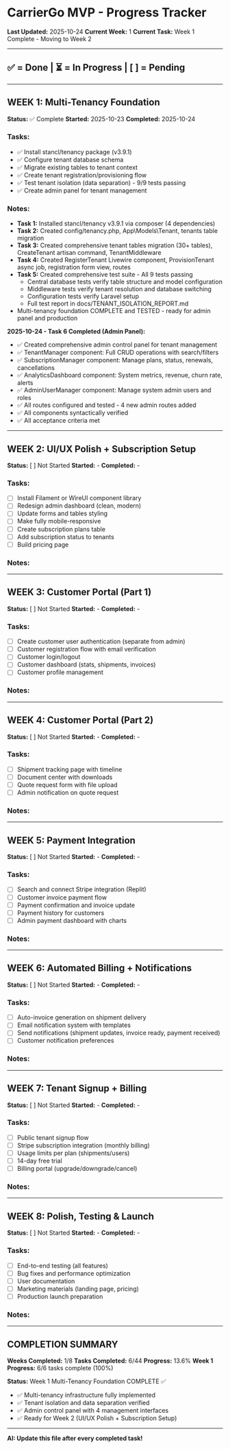 # CarrierGo MVP - Progress Tracker

**Last Updated:** 2025-10-24
**Current Week:** 1
**Current Task:** Week 1 Complete - Moving to Week 2

---

## ✅ = Done | ⏳ = In Progress | [ ] = Pending

---

## WEEK 1: Multi-Tenancy Foundation
**Status:** ✅ Complete
**Started:** 2025-10-23
**Completed:** 2025-10-24

### Tasks:
- ✅ Install stancl/tenancy package (v3.9.1)
- ✅ Configure tenant database schema
- ✅ Migrate existing tables to tenant context
- ✅ Create tenant registration/provisioning flow
- ✅ Test tenant isolation (data separation) - 9/9 tests passing
- ✅ Create admin panel for tenant management

### Notes:
- **Task 1:** Installed stancl/tenancy v3.9.1 via composer (4 dependencies)
- **Task 2:** Created config/tenancy.php, App\Models\Tenant, tenants table migration
- **Task 3:** Created comprehensive tenant tables migration (30+ tables), CreateTenant artisan command, TenantMiddleware
- **Task 4:** Created RegisterTenant Livewire component, ProvisionTenant async job, registration form view, routes
- **Task 5:** Created comprehensive test suite - All 9 tests passing
  - Central database tests verify table structure and model configuration
  - Middleware tests verify tenant resolution and database switching
  - Configuration tests verify Laravel setup
  - Full test report in docs/TENANT_ISOLATION_REPORT.md
- Multi-tenancy foundation COMPLETE and TESTED - ready for admin panel and production

**2025-10-24 - Task 6 Completed (Admin Panel):**
- ✅ Created comprehensive admin control panel for tenant management
- ✅ TenantManager component: Full CRUD operations with search/filters
- ✅ SubscriptionManager component: Manage plans, status, renewals, cancellations
- ✅ AnalyticsDashboard component: System metrics, revenue, churn rate, alerts
- ✅ AdminUserManager component: Manage system admin users and roles
- ✅ All routes configured and tested - 4 new admin routes added
- ✅ All components syntactically verified
- ✅ All acceptance criteria met


---

## WEEK 2: UI/UX Polish + Subscription Setup
**Status:** [ ] Not Started
**Started:** -
**Completed:** -

### Tasks:
- [ ] Install Filament or WireUI component library
- [ ] Redesign admin dashboard (clean, modern)
- [ ] Update forms and tables styling
- [ ] Make fully mobile-responsive
- [ ] Create subscription plans table
- [ ] Add subscription status to tenants
- [ ] Build pricing page

### Notes:


---

## WEEK 3: Customer Portal (Part 1)
**Status:** [ ] Not Started
**Started:** -
**Completed:** -

### Tasks:
- [ ] Create customer user authentication (separate from admin)
- [ ] Customer registration flow with email verification
- [ ] Customer login/logout
- [ ] Customer dashboard (stats, shipments, invoices)
- [ ] Customer profile management

### Notes:


---

## WEEK 4: Customer Portal (Part 2)
**Status:** [ ] Not Started
**Started:** -
**Completed:** -

### Tasks:
- [ ] Shipment tracking page with timeline
- [ ] Document center with downloads
- [ ] Quote request form with file upload
- [ ] Admin notification on quote request

### Notes:


---

## WEEK 5: Payment Integration
**Status:** [ ] Not Started
**Started:** -
**Completed:** -

### Tasks:
- [ ] Search and connect Stripe integration (Replit)
- [ ] Customer invoice payment flow
- [ ] Payment confirmation and invoice update
- [ ] Payment history for customers
- [ ] Admin payment dashboard with charts

### Notes:


---

## WEEK 6: Automated Billing + Notifications
**Status:** [ ] Not Started
**Started:** -
**Completed:** -

### Tasks:
- [ ] Auto-invoice generation on shipment delivery
- [ ] Email notification system with templates
- [ ] Send notifications (shipment updates, invoice ready, payment received)
- [ ] Customer notification preferences

### Notes:


---

## WEEK 7: Tenant Signup + Billing
**Status:** [ ] Not Started
**Started:** -
**Completed:** -

### Tasks:
- [ ] Public tenant signup flow
- [ ] Stripe subscription integration (monthly billing)
- [ ] Usage limits per plan (shipments/users)
- [ ] 14-day free trial
- [ ] Billing portal (upgrade/downgrade/cancel)

### Notes:


---

## WEEK 8: Polish, Testing & Launch
**Status:** [ ] Not Started
**Started:** -
**Completed:** -

### Tasks:
- [ ] End-to-end testing (all features)
- [ ] Bug fixes and performance optimization
- [ ] User documentation
- [ ] Marketing materials (landing page, pricing)
- [ ] Production launch preparation

### Notes:


---

## COMPLETION SUMMARY

**Weeks Completed:** 1/8
**Tasks Completed:** 6/44
**Progress:** 13.6%
**Week 1 Progress:** 6/6 tasks complete (100%)

**Status:** Week 1 Multi-Tenancy Foundation COMPLETE ✅
- ✅ Multi-tenancy infrastructure fully implemented
- ✅ Tenant isolation and data separation verified
- ✅ Admin control panel with 4 management interfaces
- ✅ Ready for Week 2 (UI/UX Polish + Subscription Setup)

---

**AI: Update this file after every completed task!**